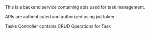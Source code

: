 This is a backend service containing apis used for task management.

APIs are authenticated and authorized using jwt token.

Tasks Controller contains CRUD Operations for Task
